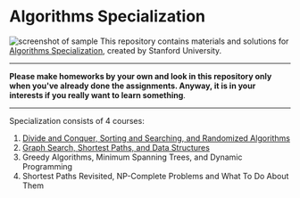 # Algorithms Specialization
![screenshot of sample](https://lagunita.stanford.edu/asset-v1:Engineering+Algorithms1+SelfPaced+type@asset+block@algs.jpg)
This repository contains materials and solutions for [Algorithms Specialization](https://www.coursera.org/specializations/algorithms), created by Stanford University.
*** 
**Please make homeworks by your own and look in this repository only when you've already done the assignments. Anyway, it is in your interests if you really want to learn something**.
*** 
Specialization consists of 4 courses:
1. [Divide and Conquer, Sorting and Searching, and Randomized Algorithms](https://github.com/MLunov/Algorithms-Specialization-Stanford/tree/master/1-4%20Divide%20and%20Conquer%2C%20Sorting%20and%20Searching%2C%20and%20Randomized%20Algorithms)
2. [Graph Search, Shortest Paths, and Data Structures](https://github.com/MLunov/Algorithms-Specialization-Stanford/tree/master/2-4%20Graph%20Search%2C%20Shortest%20Paths%2C%20and%20Data%20Structures)
3. Greedy Algorithms, Minimum Spanning Trees, and Dynamic Programming[]()
4. Shortest Paths Revisited, NP-Complete Problems and What To Do About Them[]()
